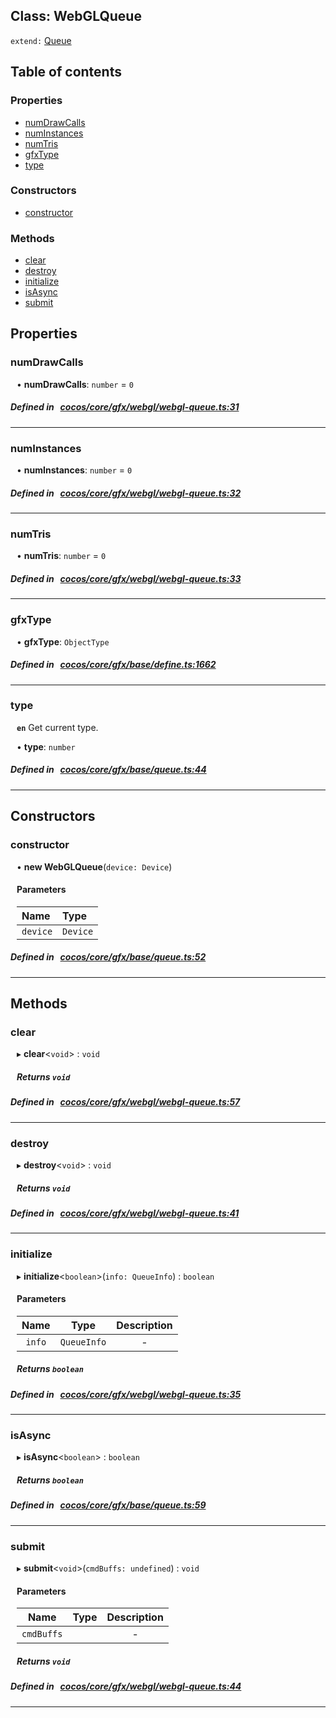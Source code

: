 
## Class: WebGLQueue


`extend:`
[Queue](docs/en/gfx/Class/Queue.md)










<div class="table-of-content">
<h2>Table of contents</h2>


### Properties

- [ numDrawCalls](#numDrawCalls)
- [ numInstances](#numInstances)
- [ numTris](#numTris)
- [ gfxType](#gfxType)
- [ type](#type)

### Constructors

- [ constructor](#constructor)

### Methods

- [ clear](#clear)
- [ destroy](#destroy)
- [ initialize](#initialize)
- [ isAsync](#isAsync)
- [ submit](#submit)
</div>

## Properties


### numDrawCalls
<div style="margin-left: 10px;">




•  **numDrawCalls**:
`number`  = `0`
</div>

##### Defined in &nbsp;   [cocos/core/gfx/webgl/webgl-queue.ts:31](https://github.com/cocos-creator/engine/blob/c7bf6b8a9/cocos/core/gfx/webgl/webgl-queue.ts#L31)&nbsp;


___


### numInstances
<div style="margin-left: 10px;">




•  **numInstances**:
`number`  = `0`
</div>

##### Defined in &nbsp;   [cocos/core/gfx/webgl/webgl-queue.ts:32](https://github.com/cocos-creator/engine/blob/c7bf6b8a9/cocos/core/gfx/webgl/webgl-queue.ts#L32)&nbsp;


___


### numTris
<div style="margin-left: 10px;">




•  **numTris**:
`number`  = `0`
</div>

##### Defined in &nbsp;   [cocos/core/gfx/webgl/webgl-queue.ts:33](https://github.com/cocos-creator/engine/blob/c7bf6b8a9/cocos/core/gfx/webgl/webgl-queue.ts#L33)&nbsp;


___


### gfxType
<div style="margin-left: 10px;">




•  **gfxType**:
 ``ObjectType`` 
</div>

##### Defined in &nbsp;   [cocos/core/gfx/base/define.ts:1662](https://github.com/cocos-creator/engine/blob/c7bf6b8a9/cocos/core/gfx/base/define.ts#L1662)&nbsp;


___


### type
<div style="margin-left: 10px;">




**`en`** Get current type.




•  **type**:
 ``number`` 
</div>

##### Defined in &nbsp;   [cocos/core/gfx/base/queue.ts:44](https://github.com/cocos-creator/engine/blob/c7bf6b8a9/cocos/core/gfx/base/queue.ts#L44)&nbsp;


___

<!---->
## Constructors


### constructor
<div style="margin-left: 10px;">

• **new WebGLQueue**(`device: Device`)

#### Parameters
| Name | Type |
| :------ | :------ |
| `device` | `Device` |





</div>

##### Defined in &nbsp;   [cocos/core/gfx/base/queue.ts:52](https://github.com/cocos-creator/engine/blob/c7bf6b8a9/cocos/core/gfx/base/queue.ts#L52)&nbsp;


---

<!---->
## Methods

### clear
<div style="margin-left: 10px;">

▸   **clear**<`void`\> : `void`




<!---->
<!--    #### Returns `void` -->
<!---->


##### Returns `void`




</div>

##### Defined in &nbsp;   [cocos/core/gfx/webgl/webgl-queue.ts:57](https://github.com/cocos-creator/engine/blob/c7bf6b8a9/cocos/core/gfx/webgl/webgl-queue.ts#L57)&nbsp;
___
### destroy
<div style="margin-left: 10px;">

▸   **destroy**<`void`\> : `void`




<!---->
<!--    #### Returns `void` -->
<!---->


##### Returns `void`




</div>

##### Defined in &nbsp;   [cocos/core/gfx/webgl/webgl-queue.ts:41](https://github.com/cocos-creator/engine/blob/c7bf6b8a9/cocos/core/gfx/webgl/webgl-queue.ts#L41)&nbsp;
___
### initialize
<div style="margin-left: 10px;">

▸   **initialize**<`boolean`\>(`info: QueueInfo`) : `boolean`




<!---->
<!--    #### Returns `boolean` -->
<!---->

#### Parameters

| Name | Type | Description |
| :------: | :------: | :------: |
| `info` | `QueueInfo` | - |



##### Returns `boolean`




</div>

##### Defined in &nbsp;   [cocos/core/gfx/webgl/webgl-queue.ts:35](https://github.com/cocos-creator/engine/blob/c7bf6b8a9/cocos/core/gfx/webgl/webgl-queue.ts#L35)&nbsp;
___
### isAsync
<div style="margin-left: 10px;">

▸   **isAsync**<`boolean`\> : `boolean`




<!---->
<!--    #### Returns `boolean` -->
<!---->


##### Returns `boolean`




</div>

##### Defined in &nbsp;   [cocos/core/gfx/base/queue.ts:59](https://github.com/cocos-creator/engine/blob/c7bf6b8a9/cocos/core/gfx/base/queue.ts#L59)&nbsp;
___
### submit
<div style="margin-left: 10px;">

▸   **submit**<`void`\>(`cmdBuffs: undefined`) : `void`




<!---->
<!--    #### Returns `void` -->
<!---->

#### Parameters

| Name | Type | Description |
| :------: | :------: | :------: |
| `cmdBuffs` |  | - |



##### Returns `void`




</div>

##### Defined in &nbsp;   [cocos/core/gfx/webgl/webgl-queue.ts:44](https://github.com/cocos-creator/engine/blob/c7bf6b8a9/cocos/core/gfx/webgl/webgl-queue.ts#L44)&nbsp;
___
<!---->



